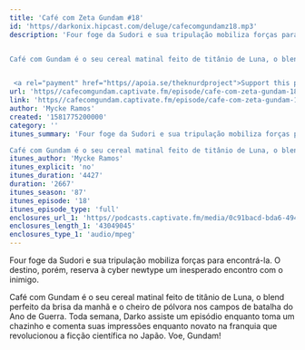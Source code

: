 ```yaml
---
title: 'Café com Zeta Gundam #18'
id: 'https//darkonix.hipcast.com/deluge/cafecomgundamz18.mp3'
description: 'Four foge da Sudori e sua tripulação mobiliza forças para encontrá-la. O destino, porém, reserva à cyber newtype um inesperado encontro com o inimigo.


Café com Gundam é o seu cereal matinal feito de titânio de Luna, o blend perfeito da brisa da manhã e o cheiro de pólvora nos campos de batalha do Ano de Guerra. Toda semana, Darko assiste um episódio enquanto toma um chazinho e comenta suas impressões enquanto novato na franquia que revolucionou a ficção científica no Japão. Voe, Gundam!


 <a rel="payment" href="https//apoia.se/theknurdproject">Support this podcast</a>'
url: 'https//cafecomgundam.captivate.fm/episode/cafe-com-zeta-gundam-18'
link: 'https//cafecomgundam.captivate.fm/episode/cafe-com-zeta-gundam-18'
author: 'Mycke Ramos'
created: '1581775200000'
category: ''
itunes_summary: 'Four foge da Sudori e sua tripulação mobiliza forças para encontrá-la. O destino, porém, reserva à cyber newtype um inesperado encontro com o inimigo.

Café com Gundam é o seu cereal matinal feito de titânio de Luna, o blend perfeito da brisa da manhã e o cheiro de pólvora nos campos de batalha do Ano de Guerra. Toda semana, Darko assiste um episódio enquanto toma um chazinho e comenta suas impressões enquanto novato na franquia que revolucionou a ficção científica no Japão. Voe, Gundam!'
itunes_author: 'Mycke Ramos'
itunes_explicit: 'no'
itunes_duration: '4427'
duration: '2667'
itunes_season: '87'
itunes_episode: '18'
itunes_episode_type: 'full'
enclosures_url_1: 'https//podcasts.captivate.fm/media/0c91bacd-bda6-494f-8317-b456095112da/cafecomgundamz18_tc.mp3'
enclosures_length_1: '43049045'
enclosures_type_1: 'audio/mpeg'
---
```

Four foge da Sudori e sua tripulação mobiliza forças para encontrá-la. O destino, porém, reserva à cyber newtype um inesperado encontro com o inimigo.

Café com Gundam é o seu cereal matinal feito de titânio de Luna, o blend perfeito da brisa da manhã e o cheiro de pólvora nos campos de batalha do Ano de Guerra. Toda semana, Darko assiste um episódio enquanto toma um chazinho e comenta suas impressões enquanto novato na franquia que revolucionou a ficção científica no Japão. Voe, Gundam!